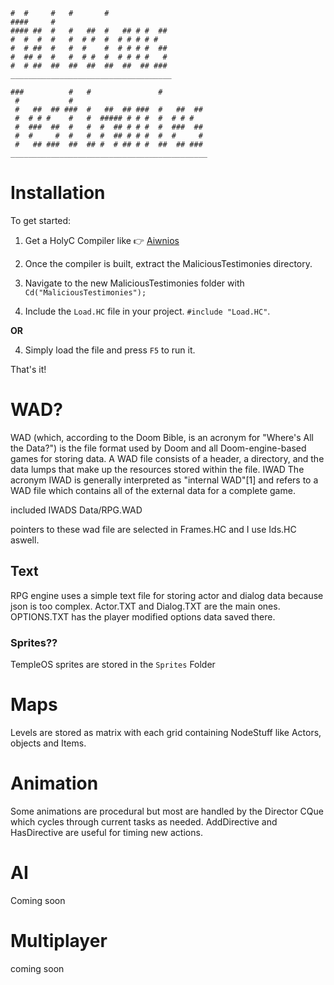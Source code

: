 ```
#  #     #   #       #              
####     #                          
#### ##  #   #   ##  #   ## # #  ## 
#  #  #  #   #  # #  #  # # # # #   
#  # ##  #   #  #    #  # # # #  ## 
#  ## #  #   #  # #  #  # # # #   # 
#  # ##  ##  ##  ##  ##  ##  ## ### 
____________________________________

###          #   #               #          
 #           #                              
 #   ##  ## ###  #   ##  ## ###  #   ##  ## 
 #  # # #    #   #  ##### # # #  #  # # #   
 #  ###  ##  #   #  #  ## # # #  #  ###  ## 
 #  #     #  #   #  #  ## # # #  #  #     # 
 #   ## ###  ##  ## #  # ## # #  ##  ## ### 
____________________________________________
```

# Installation


To get started:

1. Get a HolyC Compiler like 👉 [Aiwnios](https://github.com/nrootconauto/Aiwnios)
2. Once the compiler is built, extract the MaliciousTestimonies directory.
3. Navigate to the new MaliciousTestimonies folder with `Cd("MaliciousTestimonies");`

4. Include the `Load.HC` file in your project. `#include "Load.HC"`.

**OR**

4. Simply load the file and press `F5` to run it.

That's it!


# WAD?

WAD (which, according to the Doom Bible, is an acronym for "Where's All the Data?") is the file format used by Doom and all Doom-engine-based games for storing data. A WAD file consists of a header, a directory, and the data lumps that make up the resources stored within the file. IWAD The acronym IWAD is generally interpreted as "internal WAD"[1] and refers to a WAD file which contains all of the external data for a complete game. 

included IWADS
Data/RPG.WAD

pointers to these wad file are selected in Frames.HC and I use Ids.HC aswell.

## Text

RPG engine uses a simple text file for storing actor and dialog data because json is too complex. Actor.TXT and Dialog.TXT are the main ones. OPTIONS.TXT has the player modified options data saved there.

### Sprites??
 TempleOS sprites are stored in the `Sprites` Folder

# Maps
Levels are stored as matrix with each grid containing NodeStuff like Actors, objects and Items.

# Animation
Some animations are procedural but most are handled by the Director CQue which cycles through current tasks as needed. AddDirective and HasDirective are useful for timing new actions.

# AI
Coming soon

# Multiplayer 
coming soon
